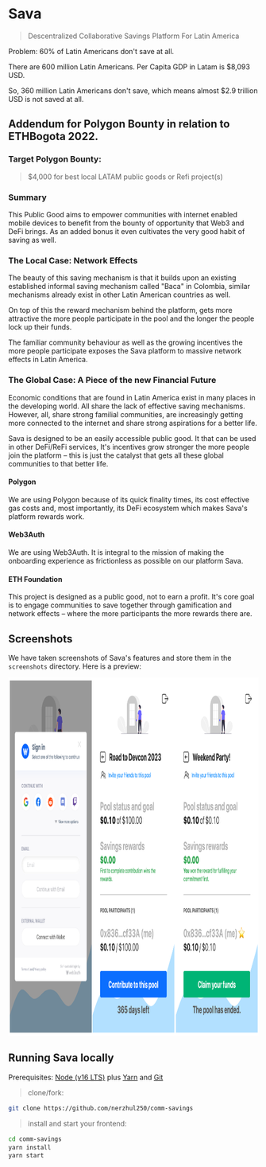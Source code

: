 # Sava

> Descentralized Collaborative Savings Platform For Latin America

Problem: 60% of Latin Americans don't save at all. 

There are 600 million Latin Americans. Per Capita GDP in Latam is $8,093 USD.

So, 360 million Latin Americans don't save, which means almost $2.9 trillion USD is not saved at all.

## Addendum for Polygon Bounty in relation to ETHBogota 2022.

### Target Polygon Bounty:

> $4,000 for best local LATAM public goods or Refi project(s)

### Summary 

This Public Good aims to empower communities with internet enabled mobile devices to benefit from the bounty of opportunity that Web3 and DeFi brings. As an added bonus it even cultivates the very good habit of saving as well.

### The Local Case: Network Effects

The beauty of this saving mechanism is that it builds upon an existing established informal saving mechanism called "Baca" in Colombia, similar mechanisms already exist in other Latin American countries as well.

On top of this the reward mechanism behind the platform, gets more attractive the more people participate in the pool and the longer the people lock up their funds.

The familiar community behaviour as well as the growing incentives the more people participate exposes the Sava platform to massive network effects in Latin America.

### The Global Case: A Piece of the new Financial Future

Economic conditions that are found in Latin America exist in many places in the developing world. All share the lack of effective saving mechanisms. However, all, share strong familial communities, are increasingly getting more connected to the internet and share strong aspirations for a better life. 

Sava is designed to be an easily accessible public good. It that can be used in other DeFi/ReFi services, It's incentives grow stronger the more people join the platform – this is just the catalyst that gets all these global communities to that better life.

#### Polygon
We are using Polygon because of its quick finality times, its cost effective gas costs and, most importantly, its DeFi ecosystem which makes Sava's platform rewards work.

#### Web3Auth
We are using Web3Auth. It is integral to the mission of making the onboarding experience as frictionless as possible on our platform Sava.

#### ETH Foundation
This project is designed as a public good, not to earn a profit. It's core goal is to engage communities to save together through gamification and network effects – where the more participants the more rewards there are.

## Screenshots

We have taken screenshots of Sava's features and store them in the `screenshots` directory. Here is a preview:

<img src="./screenshots/preview.png" height="720" />

## Running Sava locally

Prerequisites: [Node (v16 LTS)](https://nodejs.org/en/download/) plus [Yarn](https://classic.yarnpkg.com/en/docs/install/) and [Git](https://git-scm.com/downloads)

> clone/fork:

```bash
git clone https://github.com/nerzhul250/comm-savings
```

> install and start your frontend:

```bash
cd comm-savings
yarn install
yarn start
```

